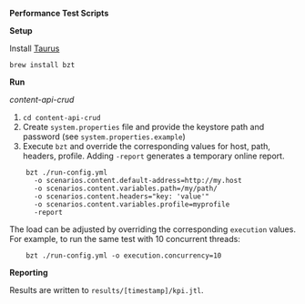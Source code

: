 **Performance Test Scripts**

**Setup**

Install [Taurus](https://gettaurus.org/docs/Installation/)
    
    brew install bzt

**Run**

*content-api-crud*

1. `cd content-api-crud`
2. Create `system.properties` file and provide the keystore path and password (see `system.properties.example`)
3. Execute `bzt` and override the corresponding values for host, path, headers, profile. 
Adding `-report` generates a temporary online report.  
```
    bzt ./run-config.yml 
      -o scenarios.content.default-address=http://my.host
      -o scenarios.content.variables.path=/my/path/
      -o scenarios.content.headers="key: 'value'"
      -o scenarios.content.variables.profile=myprofile
      -report
```

The load can be adjusted by overriding the corresponding `execution` values. 
For example, to run the same test with 10 concurrent threads:
```
    bzt ./run-config.yml -o execution.concurrency=10
```

**Reporting**

Results are written to `results/[timestamp]/kpi.jtl`.  